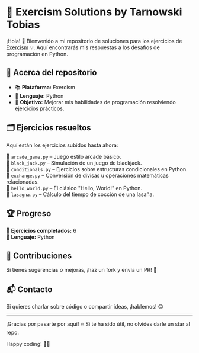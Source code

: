 # 🚀 Exercism Solutions by Tarnowski Tobias

¡Hola! 👋 Bienvenido a mi repositorio de soluciones para los ejercicios de [Exercism](https://exercism.org/) 💡. Aquí encontrarás mis respuestas a los desafíos de programación en Python.  

## 📌 Acerca del repositorio
- 📚 **Plataforma:** Exercism  
- 🐍 **Lenguaje:** Python  
- 🎯 **Objetivo:** Mejorar mis habilidades de programación resolviendo ejercicios prácticos.  

## 🗂️ Ejercicios resueltos
Aquí están los ejercicios subidos hasta ahora:  

📄 `arcade_game.py` – Juego estilo arcade básico.  
📄 `black_jack.py` – Simulación de un juego de blackjack.  
📄 `conditionals.py` – Ejercicios sobre estructuras condicionales en Python.  
📄 `exchange.py` – Conversión de divisas u operaciones matemáticas relacionadas.  
📄 `hello_world.py` – El clásico "Hello, World!" en Python.  
📄 `lasagna.py` – Cálculo del tiempo de cocción de una lasaña.  

## 🏆 Progreso
🔹 **Ejercicios completados:** 6  
🔹 **Lenguaje:** Python  

## 🤝 Contribuciones
Si tienes sugerencias o mejoras, ¡haz un fork y envía un PR! 🚀  

## 📬 Contacto
Si quieres charlar sobre código o compartir ideas, ¡hablemos! 😊  

---

¡Gracias por pasarte por aquí! ⭐ Si te ha sido útil, no olvides darle un star al repo.  

Happy coding! 🎉🐍  

